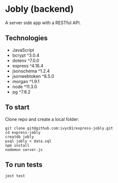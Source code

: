 # Jobly (backend)
A server side app with a RESTful API.<br/>

## Technologies
* JavaScript
* bcrypt ^3.0.4
* dotenv ^7.0.0
* express ^4.16.4
* jsonschema ^1.2.4
* jsonwebtoken ^8.5.0
* morgan ^1.9.1
* node ^11.3.0
* pg ^7.8.2

## To start
Clone repo and create a local folder:
```
git clone git@github.com:ivyc81/express-jobly.git
cd express-jobly
creatdb jobly
psql jobly < data.sql
npm install
nodemon server.js
```

## To run tests
```
jest test
```

